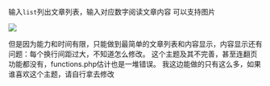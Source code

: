 输入`list`列出文章列表，输入对应数字阅读文章内容
可以支持图片

![](https://dev.shuyuzi.com/wp-content/uploads/2024/05/微信截图_20240516135246-1-300x181.jpg)

但是因为能力和时间有限，只能做到最简单的文章列表和内容显示，内容显示还有问题：每个换行间距过大，不知道怎么修改。
这个主题及其不完善，甚至连翻页功能都没有，functions.php估计也是一堆错误。
我这边能做的只有这么多，如果谁喜欢这个主题，请自行拿去修改
